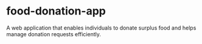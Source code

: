 # food-donation-app
A web application that enables individuals to donate surplus food and helps manage donation requests efficiently.
